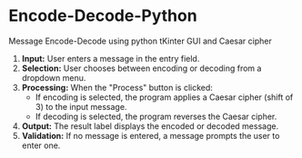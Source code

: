 # Encode-Decode-Python
Message Encode-Decode using python tKinter GUI and Caesar cipher

1. **Input:** User enters a message in the entry field.
2. **Selection:** User chooses between encoding or decoding from a dropdown menu.
3. **Processing:** When the "Process" button is clicked:
   - If encoding is selected, the program applies a Caesar cipher (shift of 3) to the input message.
   - If decoding is selected, the program reverses the Caesar cipher.
4. **Output:** The result label displays the encoded or decoded message.
5. **Validation:** If no message is entered, a message prompts the user to enter one.
